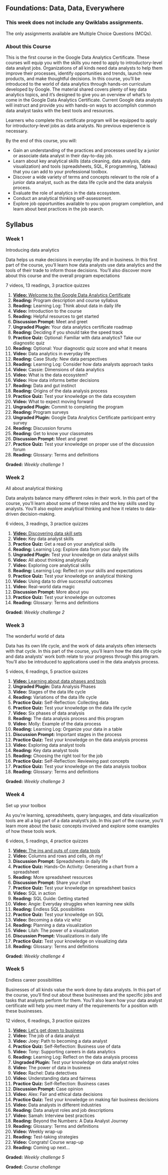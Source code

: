 ## Foundations: Data, Data, Everywhere

### This week does not include any Qwiklabs assignments.
The only assignments available are Multiple Choice Questions (MCQs).

### About this Course
This is the first course in the Google Data Analytics Certificate. These courses will equip you with the skills you need to apply to introductory-level data analyst jobs. Organizations of all kinds need data analysts to help them improve their processes, identify opportunities and trends, launch new products, and make thoughtful decisions. In this course, you’ll be introduced to the world of data analytics through hands-on curriculum developed by Google. The material shared covers plenty of key data analytics topics, and it’s designed to give you an overview of what’s to come in the Google Data Analytics Certificate. Current Google data analysts will instruct and provide you with hands-on ways to accomplish common data analyst tasks with the best tools and resources.

Learners who complete this certificate program will be equipped to apply for introductory-level jobs as data analysts. No previous experience is necessary.

By the end of this course, you will:
- Gain an understanding of the practices and processes used by a junior or associate data analyst in their day-to-day job. 
- Learn about key analytical skills (data cleaning, data analysis, data visualization) and tools (spreadsheets, SQL, R programming, Tableau) that you can add to your professional toolbox. 
- Discover a wide variety of terms and concepts relevant to the role of a junior data analyst, such as the data life cycle and the data analysis process. 
- Evaluate the role of analytics in the data ecosystem. 
- Conduct an analytical thinking self-assessment. 
- Explore job opportunities available to you upon program completion, and learn about best practices in the job search.
 
## Syllabus

### Week 1

Introducing data analytics

Data helps us make decisions in everyday life and in business. In this first part of the course, you’ll learn how data analysts use data analytics and the tools of their trade to inform those decisions. You’ll also discover more about this course and the overall program expectations

7 videos, 13 readings, 3 practice quizzes

1.  [**Video:** Welcome to the Google Data Analytics Certificate](https://www.coursera.org/lecture/foundations-data/welcome-to-the-google-data-analytics-certificate-aA1Wv)
2.  **Reading:** Program description and course syllabus
3.  **Reading:** Learning Log: Think about data in daily life
4.  **Video:** Introduction to the course
5.  **Reading:** Helpful resources to get started
6.  **Discussion Prompt:** Meet and greet
7.  **Ungraded Plugin:** Your data analytics certificate roadmap
8.  **Reading:** Deciding if you should take the speed track
9.  **Practice Quiz:** Optional: Familiar with data analytics? Take our diagnostic quiz
10.  **Reading:** Optional: Your diagnostic quiz score and what it means
11.  **Video:** Data analytics in everyday life
12.  **Reading:** Case Study: New data perspectives
13.  **Reading:** Learning Log: Consider how data analysts approach tasks
14.  **Video:** Cassie: Dimensions of data analytics
15.  **Video:** What is the data ecosystem?
16.  **Video:** How data informs better decisions
17.  **Reading:** Data and gut instinct
18.  **Reading:** Origins of the data analysis process
19.  **Practice Quiz:** Test your knowledge on the data ecosystem
20.  **Video:** What to expect moving forward
21.  **Ungraded Plugin:** Commit to completing the program
22.  **Reading:** Program surveys
23.  **Ungraded Plugin:** Google Data Analytics Certificate participant entry survey
24.  **Reading:** Discussion forums
25.  **Reading:** Get to know your classmates
26.  **Discussion Prompt:** Meet and greet
27.  **Practice Quiz:** Test your knowledge on proper use of the discussion forum
28.  **Reading:** Glossary: Terms and definitions

**Graded:** *Weekly challenge 1*

### Week 2

All about analytical thinking

Data analysts balance many different roles in their work. In this part of the course, you’ll learn about some of these roles and the key skills used by analysts. You’ll also explore analytical thinking and how it relates to data-driven decision-making.

6 videos, 3 readings, 3 practice quizzes

1.  [**Video:** Discovering data skill sets](https://www.coursera.org/lecture/foundations-data/discovering-data-skill-sets-pMjZC)
2.  **Video:** Key data analyst skills
3.  **Practice Quiz:** Get a read on your analytical skills
4.  **Reading:** Learning Log: Explore data from your daily life
5.  **Ungraded Plugin:** Test your knowledge on data analyst skills
6.  **Video:** All about thinking analytically
7.  **Video:** Exploring core analytical skills
8.  **Reading:** Learning Log: Reflect on your skills and expectations
9.  **Practice Quiz:** Test your knowledge on analytical thinking
10.  **Video:** Using data to drive successful outcomes
11.  **Video:** Real-world data magic
12.  **Discussion Prompt:** More about you
13.  **Practice Quiz:** Test your knowledge on outcomes
14.  **Reading:** Glossary: Terms and definitions

**Graded:** *Weekly challenge 2*

### Week 3

The wonderful world of data

Data has its own life cycle, and the work of data analysts often intersects with that cycle. In this part of the course, you’ll learn how the data life cycle and data analysts' work both relate to your progress through this program. You’ll also be introduced to applications used in the data analysis process.

5 videos, 6 readings, 5 practice quizzes

1.  [**Video:** Learning about data phases and tools](https://www.coursera.org/lecture/foundations-data/learning-about-data-phases-and-tools-0aw3T)
2.  **Ungraded Plugin:** Data Analysis Phases
3.  **Video:** Stages of the data life cycle
4.  **Reading:** Variations of the data life cycle
5.  **Practice Quiz:** Self-Reflection: Collecting data
6.  **Practice Quiz:** Test your knowledge on the data life cycle
7.  **Video:** Six phases of data analysis
8.  **Reading:** The data analysis process and this program
9.  **Video:** Molly: Example of the data process
10.  **Reading:** Learning Log: Organize your data in a table
11.  **Discussion Prompt:** Important stages in the process
12.  **Practice Quiz:** Test your knowledge on the data analysis process
13.  **Video:** Exploring data analyst tools
14.  **Reading:** Key data analyst tools
15.  **Reading:** Choosing the right tool for the job
16.  **Practice Quiz:** Self-Reflection: Reviewing past concepts
17.  **Practice Quiz:** Test your knowledge on the data analysis toolbox
18.  **Reading:** Glossary: Terms and definitions

**Graded:** *Weekly challenge 3*

### Week 4

Set up your toolbox

As you're learning, spreadsheets, query languages, and data visualization tools are all a big part of a data analyst’s job. In this part of the course, you’ll learn more about the basic concepts involved and explore some examples of how these tools work.

6 videos, 5 readings, 4 practice quizzes

1.  [**Video:** The ins and outs of core data tools](https://www.coursera.org/lecture/foundations-data/the-ins-and-outs-of-core-data-tools-ScaU3)
2.  **Video:** Columns and rows and cells, oh my!
3.  **Discussion Prompt:** Spreadsheets in daily life
4.  **Practice Quiz:** Hands-On Activity: Generating a chart from a spreadsheet
5.  **Reading:** More spreadsheet resources
6.  **Discussion Prompt:** Share your chart
7.  **Practice Quiz:** Test your knowledge on spreadsheet basics
8.  **Video:** SQL in action
9.  **Reading:** SQL Guide: Getting started
10.  **Video:** Angie: Everyday struggles when learning new skills
11.  **Reading:** Endless SQL possibilities
12.  **Practice Quiz:** Test your knowledge on SQL
13.  **Video:** Becoming a data viz whiz
14.  **Reading:** Planning a data visualization
15.  **Video:** Lilah: The power of a visualization
16.  **Discussion Prompt:** Visualizations in daily life
17.  **Practice Quiz:** Test your knowledge on visualizing data
18.  **Reading:** Glossary: Terms and definitions

**Graded:** *Weekly challenge 4*

### Week 5

Endless career possibilities

Businesses of all kinds value the work done by data analysts. In this part of the course, you’ll find out about these businesses and the specific jobs and tasks that analysts perform for them. You’ll also learn how your data analyst certificate will help you meet many of the requirements for a position with these businesses.

12 videos, 6 readings, 3 practice quizzes

1.  [**Video:** Let's get down to business](https://www.coursera.org/lecture/foundations-data/lets-get-down-to-business-xyVnN)
2.  **Video:** The job of a data analyst
3.  **Video:** Joey: Path to becoming a data analyst
4.  **Practice Quiz:** Self-Reflection: Business use of data
5.  **Video:** Tony: Supporting careers in data analytics
6.  **Reading:** Learning Log: Reflect on the data analysis process
7.  **Ungraded Plugin:** Test your knowledge on data analyst roles
8.  **Video:** The power of data in business
9.  **Video:** Rachel: Data detectives
10.  **Video:** Understanding data and fairness
11.  **Practice Quiz:** Self-Reflection: Business cases
12.  **Discussion Prompt:** Case opinion
13.  **Video:** Alex: Fair and ethical data decisions
14.  **Practice Quiz:** Test your knowledge on making fair business decisions
15.  **Video:** Data analysts in different industries
16.  **Reading:** Data analyst roles and job descriptions
17.  **Video:** Samah: Interview best practices
18.  **Reading:** Beyond the Numbers: A Data Analyst Journey
19.  **Reading:** Glossary: Terms and definitions
20.  **Video:** Weekly wrap-up
21.  **Reading:** Test-taking strategies
22.  **Video:** Congrats! Course wrap-up
23.  **Reading:** Coming up next...

**Graded:** *Weekly challenge 5*

**Graded:** *Course challenge*